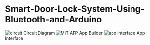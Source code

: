 # Smart-Door-Lock-System-Using-Bluetooth-and-Arduino

![circuit](https://user-images.githubusercontent.com/84966259/203602327-b1c573ce-4b15-46b6-8242-068684cb0100.jpg)
Circuit Diagram
![MIT APP](https://user-images.githubusercontent.com/84966259/203602346-0cbf75fa-9dbc-45e3-9c2b-a7d160c9efce.png)
App Builder
![app interface](https://user-images.githubusercontent.com/84966259/203602364-568b2e10-9392-41e5-b9b9-572c53819b45.jpg)
App Interface
